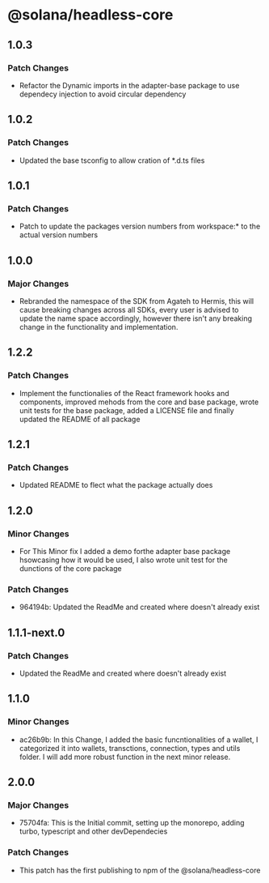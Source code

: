 # @solana/headless-core

## 1.0.3

### Patch Changes

- Refactor the Dynamic imports in the adapter-base package to use dependecy injection to avoid circular dependency

## 1.0.2

### Patch Changes

- Updated the base tsconfig to allow cration of \*.d.ts files

## 1.0.1

### Patch Changes

- Patch to update the packages version numbers from workspace:\* to the actual version numbers

## 1.0.0

### Major Changes

- Rebranded the namespace of the SDK from Agateh to Hermis, this will cause breaking changes across all SDKs, every user is advised to update the name space accordingly, however there isn't any breaking change in the functionality and implementation.

## 1.2.2

### Patch Changes

- Implement the functionalies of the React framework hooks and components, improved mehods from the core and base package, wrote unit tests for the base package, added a LICENSE file and finally updated the README of all package

## 1.2.1

### Patch Changes

- Updated README to flect what the package actually does

## 1.2.0

### Minor Changes

- For This Minor fix I added a demo forthe adapter base package hsowcasing how it would be used, I also wrote unit test for the dunctions of the core package

### Patch Changes

- 964194b: Updated the ReadMe and created where doesn't already exist

## 1.1.1-next.0

### Patch Changes

- Updated the ReadMe and created where doesn't already exist

## 1.1.0

### Minor Changes

- ac26b9b: In this Change, I added the basic funcntionalities of a wallet, I categorized it into wallets, transctions, connection, types and utils folder. I will add more robust function in the next minor release.

## 2.0.0

### Major Changes

- 75704fa: This is the Initial commit, setting up the monorepo, adding turbo, typescript and other devDependecies

### Patch Changes

- This patch has the first publishing to npm of the @solana/headless-core
